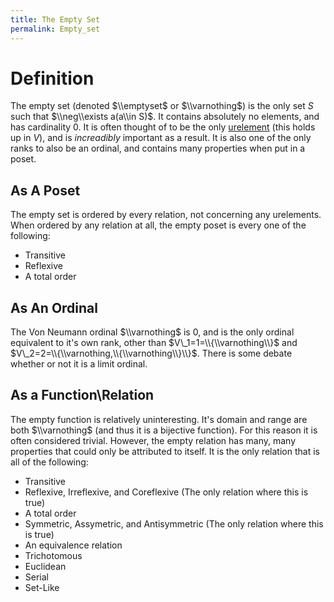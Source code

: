 ```yaml
---
title: The Empty Set
permalink: Empty_set
---
```



# Definition

The empty set (denoted $\\emptyset$ or $\\varnothing$) is the only set
$S$ such that $\\neg\\exists a(a\\in S)$. It contains absolutely no
elements, and has cardinality 0. It is often thought of to be the only
<a href="index.php?title=Urelement&amp;action=edit&amp;redlink=1" class="new" title="Urelement (page does not exist)">urelement</a>
(this holds up in $V$), and is *increadibly* important as a result. It
is also one of the only ranks to also be an ordinal, and contains many
properties when put in a poset.

## As A Poset

The empty set is ordered by every relation, not concerning any
urelements. When ordered by any relation at all, the empty poset is
every one of the following:

-   Transitive
-   Reflexive
-   A total order

## As An Ordinal

The Von Neumann ordinal $\\varnothing$ is 0, and is the only ordinal
equivalent to it's own rank, other than $V\_1=1=\\{\\varnothing\\}$ and
$V\_2=2=\\{\\varnothing,\\{\\varnothing\\}\\}$. There is some debate
whether or not it is a limit ordinal.

## As a Function\\Relation

The empty function is relatively uninteresting. It's domain and range
are both $\\varnothing$ (and thus it is a bijective function). For this
reason it is often considered trivial. However, the empty relation has
many, many properties that could only be attributed to itself. It is the
only relation that is all of the following:

-   Transitive
-   Reflexive, Irreflexive, and Coreflexive (The only relation where
    this is true)
-   A total order
-   Symmetric, Assymetric, and Antisymmetric (The only relation where
    this is true)
-   An equivalence relation
-   Trichotomous
-   Euclidean
-   Serial
-   Set-Like


